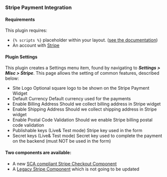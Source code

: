 ### Stripe Payment Integration 
 
#### Requirements 
 
This plugin requires: 
 
- `{% scripts %}` placeholder within your layout. ([see the documentation](http://wintercms.com/docs/markup/tag-scripts)) 
- An account with [Stripe](https://stripe.com) 
 
#### Plugin Settings 
 
This plugin creates a Settings menu item, found by navigating to ***Settings > Misc > Stripe***. This page allows the setting of common features, described below: 
 
- Site Logo 
        Optional square logo to be shown on the Stripe Payment Widget 
- Default Currency 
        Default currency used for the payments 
- Enable Billing Address 
        Should we collect billing address in Stripe widget 
- Enable Shipping Address 
        Should we collect shipping address in Stripe widget 
- Enable Postal Code Validation 
        Should we enable Stripe billing postal code validation 
- Publishable keys (Live& Test mode) 
        Stripe key used in the form 
- Secret keys (Live& Test mode) 
        Secret key used to complete the payment on the backend (must NOT be used in the form) 
 

#### Two components are available:

- A new <a href="https://github.com/mjauvin/wn-stripe-plugin/tree/master/docs/checkout-component.md" target="_blank">SCA compliant Stripe Checkout Component</a>
- A <a href="https://github.com/mjauvin/wn-stripe-plugin/tree/master/docs/legacy-component.md" target="_blank">Legacy Stripe Component</a> which is not going to be updated
